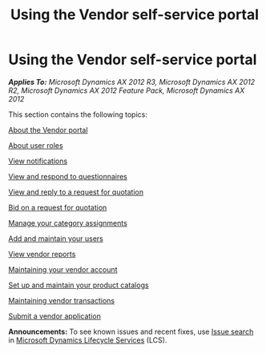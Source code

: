 ﻿---
title: Using the Vendor self-service portal
TOCTitle: Using the Vendor self-service portal
ms:assetid: 9c7bceac-297f-4cf9-92b2-2e09bf2e0f9c
ms:mtpsurl: https://technet.microsoft.com/en-us/library/Hh271610(v=AX.60)
ms:contentKeyID: 36384242
ms.date: 04/18/2014
mtps_version: v=AX.60
f1_keywords:
- default_VendorPortal
---

# Using the Vendor self-service portal 


_**Applies To:** Microsoft Dynamics AX 2012 R3, Microsoft Dynamics AX 2012 R2, Microsoft Dynamics AX 2012 Feature Pack, Microsoft Dynamics AX 2012_

This section contains the following topics:

[About the Vendor portal](about-the-vendor-portal.md)

[About user roles](about-user-roles.md)

[View notifications](view-notifications.md)

[View and respond to questionnaires](view-and-respond-to-questionnaires.md)

[View and reply to a request for quotation](view-and-reply-to-a-request-for-quotation.md)

[Bid on a request for quotation](bid-on-a-request-for-quotation.md)

[Manage your category assignments](manage-your-category-assignments.md)

[Add and maintain your users](add-and-maintain-your-users.md)

[View vendor reports](view-vendor-reports.md)

[Maintaining your vendor account](maintaining-your-vendor-account.md)

[Set up and maintain your product catalogs](set-up-and-maintain-your-product-catalogs.md)

[Maintaining vendor transactions](maintaining-vendor-transactions.md)

[Submit a vendor application](submit-a-vendor-application.md)

  
**Announcements:** To see known issues and recent fixes, use [Issue search](http://go.microsoft.com/fwlink/?linkid=389258) in [Microsoft Dynamics Lifecycle Services](http://go.microsoft.com/fwlink/?linkid=306505) (LCS).


